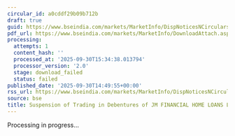 ```yaml
---
circular_id: a0cddf29b09b712b
draft: true
guid: https://www.bseindia.com/markets/MarketInfo/DispNoticesNCirculars.aspx?Noticeid={7A7B5EB8-E590-48BC-A7EA-978A4C966BBD}&noticeno=20250930-94&dt=09/30/2025&icount=94&totcount=104&flag=0
pdf_url: https://www.bseindia.com/markets/MarketInfo/DownloadAttach.aspx?id=20250930-94&attachedId=
processing:
  attempts: 1
  content_hash: ''
  processed_at: '2025-09-30T15:34:38.013794'
  processor_version: '2.0'
  stage: download_failed
  status: failed
published_date: '2025-09-30T14:49:55+00:00'
rss_url: https://www.bseindia.com/markets/MarketInfo/DispNoticesNCirculars.aspx?Noticeid={7A7B5EB8-E590-48BC-A7EA-978A4C966BBD}&noticeno=20250930-94&dt=09/30/2025&icount=94&totcount=104&flag=0
source: bse
title: Suspension of Trading in Debentures of JM FINANCIAL HOME LOANS LIMITED
---
```


Processing in progress...